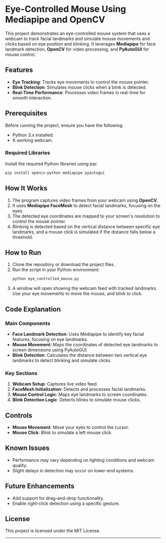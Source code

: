 # Eye-Controlled Mouse Using Mediapipe and OpenCV

This project demonstrates an eye-controlled mouse system that uses a webcam to track facial landmarks and simulate mouse movements and clicks based on eye position and blinking. It leverages **Mediapipe** for face landmark detection, **OpenCV** for video processing, and **PyAutoGUI** for mouse control.

## Features
- **Eye Tracking**: Tracks eye movements to control the mouse pointer.
- **Blink Detection**: Simulates mouse clicks when a blink is detected.
- **Real-Time Performance**: Processes video frames in real-time for smooth interaction.

## Prerequisites
Before running the project, ensure you have the following:
- Python 3.x installed.
- A working webcam.

### Required Libraries
Install the required Python libraries using pip:

```bash
pip install opencv-python mediapipe pyautogui
```

## How It Works
1. The program captures video frames from your webcam using **OpenCV**.
2. It uses **Mediapipe FaceMesh** to detect facial landmarks, focusing on the eyes.
3. The detected eye coordinates are mapped to your screen's resolution to control the mouse pointer.
4. Blinking is detected based on the vertical distance between specific eye landmarks, and a mouse click is simulated if the distance falls below a threshold.

## How to Run
1. Clone the repository or download the project files.
2. Run the script in your Python environment:
   ```bash
   python eye_controlled_mouse.py
   ```
3. A window will open showing the webcam feed with tracked landmarks. Use your eye movements to move the mouse, and blink to click.

## Code Explanation
### Main Components
- **Face Landmark Detection**: Uses Mediapipe to identify key facial features, focusing on eye landmarks.
- **Mouse Movement**: Maps the coordinates of detected eye landmarks to screen dimensions using PyAutoGUI.
- **Blink Detection**: Calculates the distance between two vertical eye landmarks to detect blinking and simulate clicks.

### Key Sections
1. **Webcam Setup**: Captures live video feed.
2. **FaceMesh Initialization**: Detects and processes facial landmarks.
3. **Mouse Control Logic**: Maps eye landmarks to screen coordinates.
4. **Blink Detection Logic**: Detects blinks to simulate mouse clicks.

## Controls
- **Mouse Movement**: Move your eyes to control the cursor.
- **Mouse Click**: Blink to simulate a left mouse click.

## Known Issues
- Performance may vary depending on lighting conditions and webcam quality.
- Slight delays in detection may occur on lower-end systems.

## Future Enhancements
- Add support for drag-and-drop functionality.
- Enable right-click detection using a specific gesture.

## License
This project is licensed under the MIT License.

---

